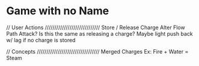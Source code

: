 # Game with no Name

// User Actions /////////////////////////////
Store / Release Charge
Alter Flow Path
Attack?
  Is this the same as releasing a charge?
  Maybe light push back w/ lag if no charge is stored

// Concepts /////////////////////////////////
Merged Charges
  Ex: Fire + Water = Steam
